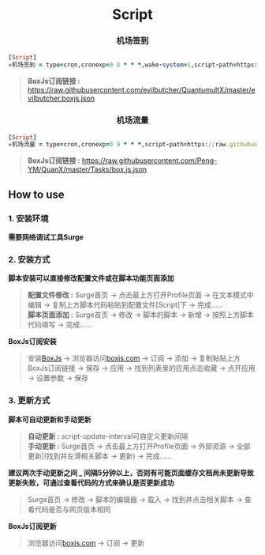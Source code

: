 <h1 align="center">Script</h1>

<h3 align="center">机场签到</h3>

```ruby
[Script]
✈️机场签到 = type=cron,cronexp=0 8 * * *,wake-system=1,script-path=https://raw.githubusercontent.com/evilbutcher/Quantumult_X/master/check_in/glados/checkin_env.js,script-update-interval=0
```
>**BoxJs订阅链接 :** https://raw.githubusercontent.com/evilbutcher/QuantumultX/master/evilbutcher.boxjs.json

<h3 align="center">机场流量</h3>

```ruby
[Script]
✈️机场流量 = type=cron,cronexp=0 9 * * *,script-path=https://raw.githubusercontent.com/Peng-YM/QuanX/master/Tasks/flow.js,script-update-interval=0
```
>**BoxJs订阅链接 :** https://raw.githubusercontent.com/Peng-YM/QuanX/master/Tasks/box.js.json

## How to use
### 1. 安装环境
**需要网络调试工具Surge**

### 2. 安装方式
**脚本安装可以直接修改配置文件或在脚本功能页面添加**
>**配置文件修改 :** Surge首页 -> 点击最上方打开Profile页面 -> 在文本模式中编辑 -> 复制上方脚本代码粘贴到配置文件[Script]下 -> 完成......<br>
>**脚本页面添加 :** Surge首页 -> 修改 -> 脚本的脚本 -> 新增 -> 按照上方脚本代码填写 -> 完成......

**BoxJs订阅安装**
>安装[BoxJs](https://github.com/HuaWeixiang/NetManager/tree/master/Surge/Module/BoxJs/README.md) -> 浏览器访问[boxjs.com](http://boxjs.com "BoxJs") -> 订阅 -> 添加 -> 复制粘贴上方BoxJs订阅链接 -> 保存 -> 应用 -> 找到列表里的应用点击收藏 -> 点开应用 -> 设置参数 -> 保存

### 3. 更新方式
**脚本可自动更新和手动更新**
>**自动更新 :** script-update-interval可自定义更新间隔<br>
>**手动更新 :** Surge首页 -> 点击最上方打开Profile页面 -> 外部资源 -> 全部更新|(找到并左滑相关脚本 -> 更新) -> 完成......

**建议两次手动更新之间 _ 间隔5分钟以上，否则有可能页面缓存文档尚未更新导致更新失败，可通过查看代码的方式来确认是否更新成功**
>Surge首页 -> 修改 -> 脚本的编辑器 -> 载入 -> 找到并点击相关脚本 -> 查看代码是否与网页版本相同

**BoxJs订阅更新**
> 浏览器访问[boxjs.com](http://boxjs.com "BoxJs") -> 订阅 -> 更新
